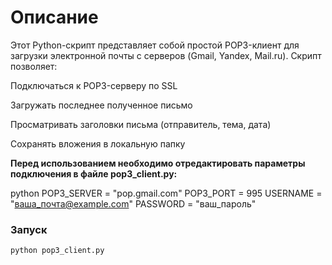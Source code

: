 # Описание

Этот Python-скрипт представляет собой простой POP3-клиент для загрузки электронной почты с серверов (Gmail, Yandex, Mail.ru). Скрипт позволяет:

Подключаться к POP3-серверу по SSL

Загружать последнее полученное письмо

Просматривать заголовки письма (отправитель, тема, дата)

Сохранять вложения в локальную папку

**Перед использованием необходимо отредактировать параметры подключения в файле pop3_client.py:**

python
POP3_SERVER = "pop.gmail.com" 
POP3_PORT = 995
USERNAME = "ваша_почта@example.com"
PASSWORD = "ваш_пароль" 

### Запуск
`python pop3_client.py`